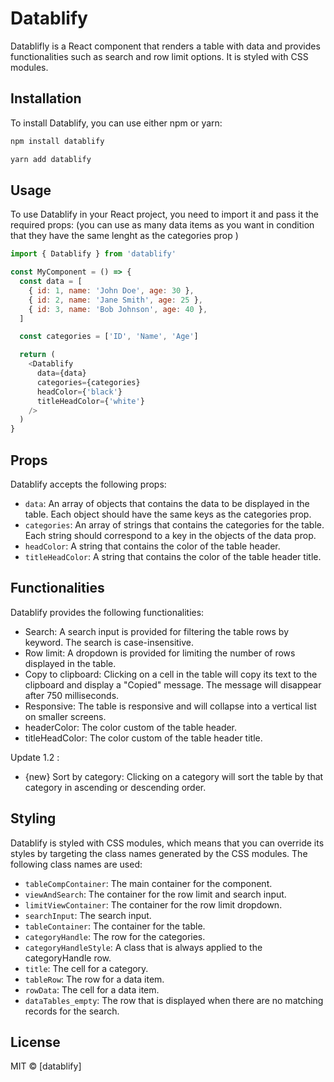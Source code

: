 # Datablify

Datablifly is a React component that renders a table with data and provides functionalities such as search and row limit options. It is styled with CSS modules.

## Installation

To install Datablify, you can use either npm or yarn:

```bash
npm install datablify
```

```bash
yarn add datablify
```

## Usage

To use Datablify in your React project, you need to import it and pass it the required props:
(you can use as many data items as you want in condition that they have the same lenght as the categories prop )

```javascript
import { Datablify } from 'datablify'

const MyComponent = () => {
  const data = [
    { id: 1, name: 'John Doe', age: 30 },
    { id: 2, name: 'Jane Smith', age: 25 },
    { id: 3, name: 'Bob Johnson', age: 40 },
  ]

  const categories = ['ID', 'Name', 'Age']

  return (
    <Datablify
      data={data}
      categories={categories}
      headColor={'black'}
      titleHeadColor={'white'}
    />
  )
}
```

## Props

Datablify accepts the following props:

- `data`: An array of objects that contains the data to be displayed in the table. Each object should have the same keys as the categories prop.
- `categories`: An array of strings that contains the categories for the table. Each string should correspond to a key in the objects of the data prop.
- `headColor`: A string that contains the color of the table header. 
- `titleHeadColor`: A string that contains the color of the table header title. 

## Functionalities

Datablify provides the following functionalities:

- Search: A search input is provided for filtering the table rows by keyword. The search is case-insensitive.
- Row limit: A dropdown is provided for limiting the number of rows displayed in the table.
- Copy to clipboard: Clicking on a cell in the table will copy its text to the clipboard and display a "Copied" message. The message will disappear after 750 milliseconds.
- Responsive: The table is responsive and will collapse into a vertical list on smaller screens.
- headerColor: The color custom of the table header.
- titleHeadColor: The color custom of the table header title.

Update 1.2 : 
- {new} Sort by category: Clicking on a category will sort the table by that category in ascending or descending order.

## Styling

Datablify is styled with CSS modules, which means that you can override its styles by targeting the class names generated by the CSS modules. The following class names are used:

- `tableCompContainer`: The main container for the component.
- `viewAndSearch`: The container for the row limit and search input.
- `limitViewContainer`: The container for the row limit dropdown.
- `searchInput`: The search input.
- `tableContainer`: The container for the table.
- `categoryHandle`: The row for the categories.
- `categoryHandleStyle`: A class that is always applied to the categoryHandle row.
- `title`: The cell for a category.
- `tableRow`: The row for a data item.
- `rowData`: The cell for a data item.
- `dataTables_empty`: The row that is displayed when there are no matching records for the search.

## License

MIT © [datablify]
